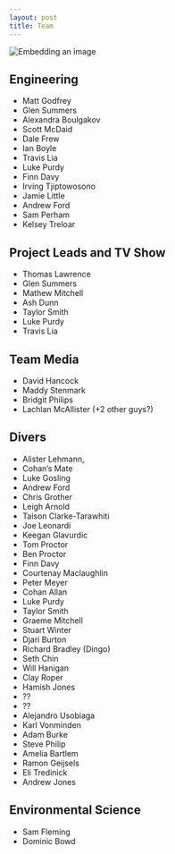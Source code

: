 ```yaml
---
layout: post
title: Team
---
```


![Embedding an image](/img/DJI_0003.jpg)

## Engineering
- Matt Godfrey
- Glen Summers
- Alexandra Boulgakov
- Scott McDaid
- Dale Frew
- Ian Boyle
- Travis Lia
- Luke Purdy
- Finn Davy
- Irving Tjiptowosono
- Jamie Little
- Andrew Ford
- Sam Perham
- Kelsey Treloar

## Project Leads and TV Show
- Thomas Lawrence
- Glen Summers
- Mathew Mitchell
- Ash Dunn
- Taylor Smith
- Luke Purdy
- Travis Lia

## Team Media 
- David Hancock
- Maddy Stenmark
- Bridgit Philips 
- Lachlan McAllister (+2 other guys?)

## Divers 
- Alister Lehmann, 
- Cohan’s Mate
- Luke Gosling
- Andrew Ford
- Chris Grother
- Leigh Arnold
- Taison Clarke-Tarawhiti
- Joe Leonardi
- Keegan Glavurdic
- Tom Proctor
- Ben Proctor
- Finn Davy
- Courtenay Maclaughlin
- Peter Meyer
- Cohan Allan
- Luke Purdy
- Taylor Smith
- Graeme Mitchell
- Stuart Winter
- Djari Burton
- Richard Bradley (Dingo)
- Seth Chin
- Will Hanigan
- Clay Roper
- Hamish Jones
- ??
- ??
- Alejandro Usobiaga
- Karl Vonminden
- Adam Burke
- Steve Philip
- Amelia Bartlem
- Ramon Geijsels
- Eli Tredinick
- Andrew Jones


## Environmental Science
- Sam Fleming
- Dominic Bowd

